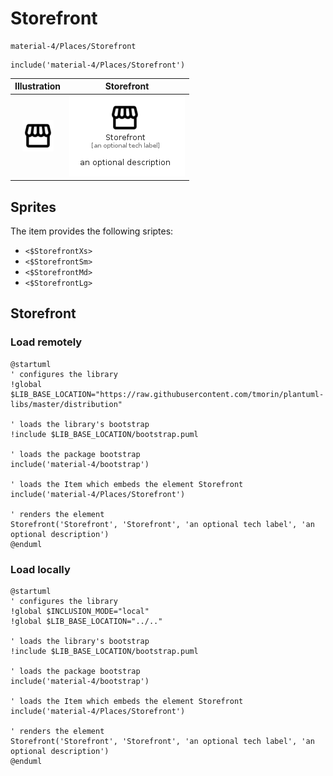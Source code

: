# Storefront


```text
material-4/Places/Storefront
```

```text
include('material-4/Places/Storefront')
```



| Illustration | Storefront |
| :---: | :---: |
| ![illustration for Illustration](../../material-4/Places/Storefront.png) | ![illustration for Storefront](../../material-4/Places/Storefront.Local.png) |



## Sprites
The item provides the following sriptes:

- `<$StorefrontXs>`
- `<$StorefrontSm>`
- `<$StorefrontMd>`
- `<$StorefrontLg>`





## Storefront

### Load remotely
```plantuml
@startuml
' configures the library
!global $LIB_BASE_LOCATION="https://raw.githubusercontent.com/tmorin/plantuml-libs/master/distribution"

' loads the library's bootstrap
!include $LIB_BASE_LOCATION/bootstrap.puml

' loads the package bootstrap
include('material-4/bootstrap')

' loads the Item which embeds the element Storefront
include('material-4/Places/Storefront')

' renders the element
Storefront('Storefront', 'Storefront', 'an optional tech label', 'an optional description')
@enduml
```

### Load locally
```plantuml
@startuml
' configures the library
!global $INCLUSION_MODE="local"
!global $LIB_BASE_LOCATION="../.."

' loads the library's bootstrap
!include $LIB_BASE_LOCATION/bootstrap.puml

' loads the package bootstrap
include('material-4/bootstrap')

' loads the Item which embeds the element Storefront
include('material-4/Places/Storefront')

' renders the element
Storefront('Storefront', 'Storefront', 'an optional tech label', 'an optional description')
@enduml
```

